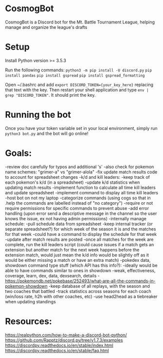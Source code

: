# CosmogBot
CosmogBot is a Discord bot for the Mt. Battle Tournament League, helping manage and organize the league's drafts

# Setup
Install Python version >= 3.5.3

Run the following commands:
    `python3 -m pip install -U discord.py`
    `pip install pandas`
    `pip install gspread`
    `pip install gspread_formatting`

Open ~/.bashrc and add `export DISCORD_TOKEN={your_key_here}` replacing that text with the key.
Then restart your shell application and type `env | grep "DISCORD_TOKEN"`. It should print the key.

# Running the bot
Once you have your token variable set in your local environment, simply run `python3 bot.py` and the bot will go online!

# Goals:
-review doc carefully for typos and additional 's'
-also check for pokemon name schemes: "grimer-a" vs "grimer-alola"
-fix update match results code to account for spreadsheet changes
-k/d and kill leaders:
    -keep track of each pokemon's k/d (in a spreadsheet)
    -update k/d statistics when updating match results
    -implement function to calculate all time kill leaders and update spreadsheet
    -implement command to display all time kill leaders
-host bot on not my laptop
-categorize commands (using cogs so that in .help the commands are labelled instead of "no category")
-require or not require permissions for specific commands to prevent abuse
-add error handling (upon error send a descriptive message in the channel so the user knows the issue, ex not having admin permissions)
-internally manage schedule:
    -pull schedule data from spreadsheet
    -keep internal tracker (or separate spreadsheet?) for which week of the season it is and the matches for that week
    -could have a command to display the schedule for that week
    -update after match results are posted
    -once all matches for the week are complete, run the kill leaders script (could cause issues if a match gets 
    an extension but another match for the next week happens before the extension match, would just mean the k/d info
    would be slightly off as it would be either missing a match or have an extra match)
-pokedex data, showdown command type stuff (which API has this info?):
    -ideally would be able to have commands similar to ones in showdown
    -weak, effectiveness, coverage, learn, dex, data, dexsearch, details
    -https://pokemondb.net/pokebase/252493/what-are-all-the-commands-in-pokemon-showdown
-keep database of all replays, with the season and two coaches that battled
-track statistics across seasons for each coach (win/loss rate, h2h with other coaches, etc)
-use head2head as a tiebreaker when updating standings


# Resources:
https://realpython.com/how-to-make-a-discord-bot-python/
https://github.com/Rapptz/discord.py/tree/v1.7.3/examples
https://discordpy.readthedocs.io/en/stable/index.html
https://discordpy.readthedocs.io/en/stable/faq.html